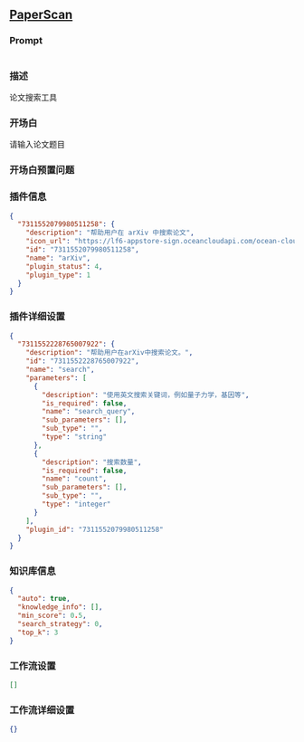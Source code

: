 
## [PaperScan](https://www.coze.cn/store/bot/7343156626238685193)
### Prompt
```md

```
### 描述
论文搜索工具
### 开场白
请输入论文题目
### 开场白预置问题

### 插件信息
```json
{
  "7311552079980511258": {
    "description": "帮助用户在 arXiv 中搜索论文",
    "icon_url": "https://lf6-appstore-sign.oceancloudapi.com/ocean-cloud-tos/plugin_icon/1621143884923623_1702613915858360138_0HyTwGOvcF.png?lk3s=cd508e2b&x-expires=1710077666&x-signature=XvDSpuE8jX9rAQjtvTUV9g9%2BrVE%3D",
    "id": "7311552079980511258",
    "name": "arXiv",
    "plugin_status": 4,
    "plugin_type": 1
  }
}
```
### 插件详细设置
```json
{
  "7311552228765007922": {
    "description": "帮助用户在arXiv中搜索论文。",
    "id": "7311552228765007922",
    "name": "search",
    "parameters": [
      {
        "description": "使用英文搜索关键词，例如量子力学，基因等",
        "is_required": false,
        "name": "search_query",
        "sub_parameters": [],
        "sub_type": "",
        "type": "string"
      },
      {
        "description": "搜索数量",
        "is_required": false,
        "name": "count",
        "sub_parameters": [],
        "sub_type": "",
        "type": "integer"
      }
    ],
    "plugin_id": "7311552079980511258"
  }
}
```
### 知识库信息
```json
{
  "auto": true,
  "knowledge_info": [],
  "min_score": 0.5,
  "search_strategy": 0,
  "top_k": 3
}
```
### 工作流设置
```json
[]
```
### 工作流详细设置
```json
{}
```
